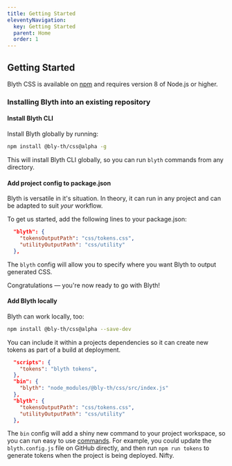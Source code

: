 ```yaml
---
title: Getting Started
eleventyNavigation:
  key: Getting Started
  parent: Home
  order: 1
---
```


## Getting Started

Blyth CSS is available on [npm](https://www.npmjs.com/package/blyth-css) and requires version 8 of Node.js or higher.

### Installing Blyth into an existing repository

#### Install Blyth CLI

Install Blyth globally by running:

```bash
npm install @bly-th/css@alpha -g
```

This will install Blyth CLI globally, so you can run `blyth` commands from any directory.

#### Add project config to package.json

Blyth is versatile in it's situation. In theory, it can run in any project and can be adapted to suit _your_ workflow.

To get us started, add the following lines to your package.json:

```json
  "blyth": {
    "tokensOutputPath": "css/tokens.css",
    "utilityOutputPath": "css/utility"
  },
```

The `blyth` config will allow you to specify where you want Blyth to output generated CSS.

Congratulations — you're now ready to go with Blyth!

#### Add Blyth locally

Blyth can work locally, too:

```bash
npm install @bly-th/css@alpha --save-dev
```

You can include it within a projects dependencies so it can create new tokens as part of a build at deployment.

```json
  "scripts": {
    "tokens": "blyth tokens",
  },
  "bin": {
    "blyth": "node_modules/@bly-th/css/src/index.js"
  },
  "blyth": {
    "tokensOutputPath": "css/tokens.css",
    "utilityOutputPath": "css/utility"
  },
```

The `bin` config will add a shiny new command to your project workspace, so you can run easy to use [commands](/docs/commands/). For example, you could update the `blyth.config.js` file on GitHub directly, and then run `npm run tokens` to generate tokens when the project is being deployed. Nifty.
